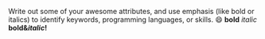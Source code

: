 Write out some of your awesome attributes, and use emphasis (like bold or italics) to identify keywords, programming languages, or skills. 
😄
**bold**
*italic*
**bold&*italic*!**
